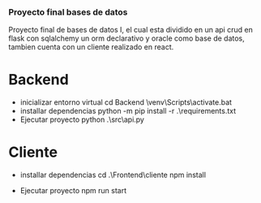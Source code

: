 ### Proyecto final bases de datos

Proyecto final de bases de datos I, el cual esta dividido en un api crud en flask con sqlalchemy un orm declarativo y oracle como base de datos, tambien cuenta con un cliente realizado en react.

# Backend

- inicializar entorno virtual
    cd Backend
    \venv\Scripts\activate.bat
- installar dependencias 
    python -m pip install -r .\requirements.txt
- Ejecutar proyecto
    python .\src\api.py

# Cliente
- installar dependencias 
    cd .\Frontend\cliente
    npm install
    
- Ejecutar proyecto
    npm run start